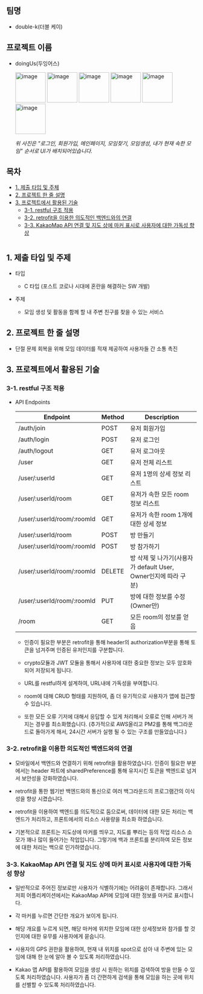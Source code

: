 
## 팀명

- double-k(더블 케이)

## 프로젝트 이름
- doingUs(두잉어스)
  
  <img src="https://github.com/Team-Double-K/doing-us/assets/126179088/e5d539bc-bc35-47ee-a55e-3af7070d6ba7" alt="image" width="80px">
  <img src="https://github.com/Team-Double-K/doing-us/assets/126179088/9db52fd7-b3e3-4ee2-8770-d6da25074ef7" alt="image" width="80px">
  <img src="https://github.com/Team-Double-K/doing-us/assets/126179088/3249e4ae-a998-4965-ae90-0c840e6a8c22" alt="image" width="80px">
  <img src="https://github.com/Team-Double-K/doing-us/assets/126179088/4af9900b-8e9d-4c2a-b05a-d06a1b712262" alt="image" width="80px">
  <img src="https://github.com/Team-Double-K/doing-us/assets/126179088/f32d1516-9a1d-41fb-b6f9-e50a67e3040e" alt="image" width="80px">
  <img src="https://github.com/Team-Double-K/doing-us/assets/126179088/f83f9bff-26ce-4bbc-8454-e81e539b151a" alt="image" width="80px">

  *위 사진은 "로그인, 회원가입, 메인페이지, 모임찾기, 모임생성, 내가 현재 속한 모임" 순서로 UI가 배치되어있습니다.*

## 목차

- [1. 제출 타입 및 주체](#1-제출-타입-및-주제)
- [2. 프로젝트 한 줄 설명](#2-프로젝트-한-줄-설명)
- [3. 프로젝트에서 활용된 기술](#3-프로젝트에서-활용된-기술)
  - [3-1. restful 구조 적용](#3-1-restful-구조-적용)
  - [3-2. retrofit을 이용한 의도적인 백엔드와의 연결](#3-2-retrofit을-이용한-의도적인-백엔드와의-연결)
  - [3-3. KakaoMap API 연결 및 지도 상에 마커 표시로 사용자에 대한 가독성 향상](#3-3-kakaomap-api-연결-및-지도-상에-마커-표시로-사용자에-대한-가독성-향상)

#

## 1. 제출 타입 및 주제

- 타입

  - C 타입 (포스트 코로나 시대에 혼란을 해결하는 SW 개발)

- 주제
  - 모임 생성 및 활동을 함께 할 내 주변 친구를 찾을 수 있는 서비스

## 2. 프로젝트 한 줄 설명

- 단절 문제 회복을 위해 모임 데이터를 적재 제공하여 사용자들 간 소통 촉진

## 3. 프로젝트에서 활용된 기술

### 3-1. restful 구조 적용

- API Endpoints

  | Endpoint                   | Method | Description                                                     |
  | -------------------------- | ------ | --------------------------------------------------------------- |
  | /auth/join                 | POST   | 유저 회원가입                                                   |
  | /auth/login                | POST   | 유저 로그인                                                     |
  | /auth/logout               | GET    | 유저 로그아웃                                                   |
  | /user                      | GET    | 유저 전체 리스트                                                |
  | /user/:userId              | GET    | 유저 1명의 상세 정보 리스트                                     |
  | /user/:userId/room         | GET    | 유저가 속한 모든 room 정보 리스트                               |
  | /user/:userId/room/:roomId | GET    | 유저가 속한 room 1개에 대한 상세 정보                           |
  | /user/:userId/room         | POST   | 방 만들기                                                       |
  | /user/:userId/room/:roomId | POST   | 방 참가하기                                                     |
  | /user/:userId/room/:roomId | DELETE | 방 삭제 및 나가기(사용자가 default User, Owner인지에 따라 구분) |
  | /user/:userId/room/:roomId | PUT    | 방에 대한 정보를 수정(Owner만)                                  |
  | /room                      | GET    | 모든 room의 정보를 얻음                                         |

  - 인증이 필요한 부분은 retrofit을 통해 header의 authorization부분을 통해 토큰을 넘겨주며 인증된 유저인지를 구분합니다.
  - crypto모듈과 JWT 모듈을 통해서 사용자에 대한 중요한 정보는 모두 암호화되어 저장되게 됩니다.

  - URL를 restful하게 설계하여, URL내에 가독성을 부여합니다.

  - room에 대해 CRUD 형태를 지원하여, 좀 더 유기적으로 사용자가 앱에 접근할 수 있습니다.

  - 또한 모든 오류 기저에 대해서 응답할 수 있게 처리해서 오류로 인해 서버가 꺼지는 경우를 최소화했습니다. (추가적으로 AWS올리고 PM2를 통해 백그라운드로 돌아가게 해서, 24시간 서버가 실행 될 수 있는 구조를 만들었습니다.)

### 3-2. retrofit을 이용한 의도적인 백엔드와의 연결

- 모바일에서 백엔드와 연결하기 위해 retrofit을 활용하였습니다. 인증이 필요한 부분에서는 header 파트에 sharedPreference를 통해 유지시킨 토큰을 백엔드로 넘겨서 보안성을 강화하였습니다.

- retrofit을 통한 웹기반 백엔드와의 통신으로 여러 백그라운드의 프로그램간의 이식성을 향상 시켰습니다.

- retrofit을 이용하여 백엔드를 의도적으로 둠으로써, 데이터에 대한 모든 처리는 백엔드가 처리하고, 프론트에서의 리소스 사용량을 최소화 하였습니다.

- 기본적으로 프론트는 지도상에 마커를 띄우고, 지도를 뿌리는 등의 작업 리소스 소모가 꽤나 많이 들어가는 작업입니다. 그렇기에 백과 프론트를 분리하여 모든 정보에 대한 처리는 백으로 인가하였습니다.

### 3-3. KakaoMap API 연결 및 지도 상에 마커 표시로 사용자에 대한 가독성 향상

- 일반적으로 주어진 정보로만 사용자가 식별하기에는 어려움이 존재합니다. 그래서 저희 어플리케이션에서는 KakaoMap API에 모임에 대한 정보를 마커로 표시합니다.

- 각 마커를 누르면 간단한 개요가 보이게 됩니다.

- 해당 개요를 누르게 되면, 해당 마커에 위치한 모임에 대한 상세정보와 참가를 할 것인지에 대한 유무를 사용자에게 묻숩니다.

- 사용자의 GPS 권한을 활용하여, 현재 내 위치를 spot으로 삼아 내 주변에 있는 모임에 대해 한 눈에 알아 볼 수 있도록 처리하였습니다.

- Kakao 맵 API를 활용하여 모임을 생성 시 원하는 위치를 검색하여 방을 만들 수 있도록 처리하였습니다. 사용자가 좀 더 간편하게 검색을 통해 모임을 하는 곳에 위치를 선별할 수 있도록 처리하였습니다.

